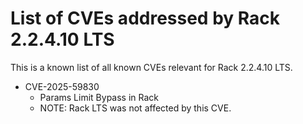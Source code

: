 # List of CVEs addressed by Rack 2.2.4.10 LTS

This is a known list of all known CVEs relevant for Rack 2.2.4.10 LTS.

- CVE-2025-59830
  - Params Limit Bypass in Rack
  - NOTE: Rack LTS was not affected by this CVE.
